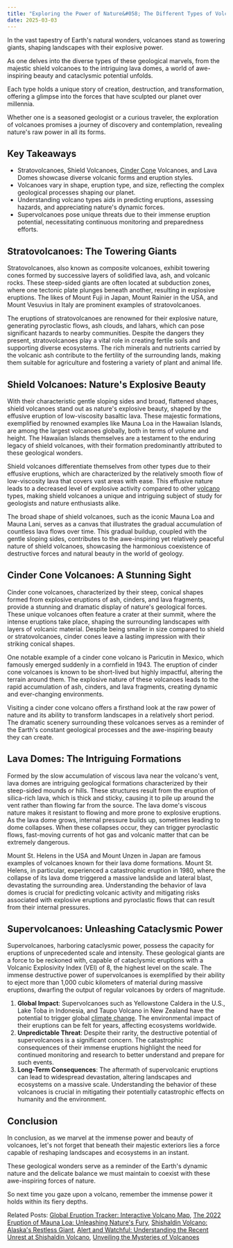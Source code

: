```yaml
---
title: "Exploring the Power of Nature&#058; The Different Types of Volcanoes Unveiled"
date: 2025-03-03
---
```


In the vast tapestry of Earth's natural wonders, volcanoes stand as towering giants, shaping landscapes with their explosive power.

As one delves into the diverse types of these geological marvels, from the majestic shield volcanoes to the intriguing lava domes, a world of awe-inspiring beauty and cataclysmic potential unfolds.

Each type holds a unique story of creation, destruction, and transformation, offering a glimpse into the forces that have sculpted our planet over millennia.

Whether one is a seasoned geologist or a curious traveler, the exploration of volcanoes promises a journey of discovery and contemplation, revealing nature's raw power in all its forms.

## Key Takeaways

- Stratovolcanoes, Shield Volcanoes, [Cinder Cone](https://magmamatters.com/the-birth-of-new-land-understanding-cinder-cones/) Volcanoes, and Lava Domes showcase diverse volcanic forms and eruption styles.
- Volcanoes vary in shape, eruption type, and size, reflecting the complex geological processes shaping our planet.
- Understanding volcano types aids in predicting eruptions, assessing hazards, and appreciating nature's dynamic forces.
- Supervolcanoes pose unique threats due to their immense eruption potential, necessitating continuous monitoring and preparedness efforts.

## Stratovolcanoes: The Towering Giants

Stratovolcanoes, also known as composite volcanoes, exhibit towering cones formed by successive layers of solidified lava, ash, and volcanic rocks. These steep-sided giants are often located at subduction zones, where one tectonic plate plunges beneath another, resulting in explosive eruptions. The likes of Mount Fuji in Japan, Mount Rainier in the USA, and Mount Vesuvius in Italy are prominent examples of stratovolcanoes.

The eruptions of stratovolcanoes are renowned for their explosive nature, generating pyroclastic flows, ash clouds, and lahars, which can pose significant hazards to nearby communities. Despite the dangers they present, stratovolcanoes play a vital role in creating fertile soils and supporting diverse ecosystems. The rich minerals and nutrients carried by the volcanic ash contribute to the fertility of the surrounding lands, making them suitable for agriculture and fostering a variety of plant and animal life.

## Shield Volcanoes: Nature's Explosive Beauty

With their characteristic gentle sloping sides and broad, flattened shapes, shield volcanoes stand out as nature's explosive beauty, shaped by the effusive eruption of low-viscosity basaltic lava. These majestic formations, exemplified by renowned examples like Mauna Loa in the Hawaiian Islands, are among the largest volcanoes globally, both in terms of volume and height. The Hawaiian Islands themselves are a testament to the enduring legacy of shield volcanoes, with their formation predominantly attributed to these geological wonders.

Shield volcanoes differentiate themselves from other types due to their effusive eruptions, which are characterized by the relatively smooth flow of low-viscosity lava that covers vast areas with ease. This effusive nature leads to a decreased level of explosive activity compared to other [volcano](https://magmamatters.com/the-art-and-science-of-volcano-monitoring/ "The Art and Science of Volcano Monitoring") types, making shield volcanoes a unique and intriguing subject of study for geologists and nature enthusiasts alike.

The broad shape of shield volcanoes, such as the iconic Mauna Loa and Mauna Lani, serves as a canvas that illustrates the gradual accumulation of countless lava flows over time. This gradual buildup, coupled with the gentle sloping sides, contributes to the awe-inspiring yet relatively peaceful nature of shield volcanoes, showcasing the harmonious coexistence of destructive forces and natural beauty in the world of geology.

## Cinder Cone Volcanoes: A Stunning Sight

Cinder cone volcanoes, characterized by their steep, conical shapes formed from explosive eruptions of ash, cinders, and lava fragments, provide a stunning and dramatic display of nature's geological forces. These unique volcanoes often feature a crater at their summit, where the intense eruptions take place, shaping the surrounding landscapes with layers of volcanic material. Despite being smaller in size compared to shield or stratovolcanoes, cinder cones leave a lasting impression with their striking conical shapes.

One notable example of a cinder cone volcano is Paricutin in Mexico, which famously emerged suddenly in a cornfield in 1943. The eruption of cinder cone volcanoes is known to be short-lived but highly impactful, altering the terrain around them. The explosive nature of these volcanoes leads to the rapid accumulation of ash, cinders, and lava fragments, creating dynamic and ever-changing environments.

Visiting a cinder cone volcano offers a firsthand look at the raw power of nature and its ability to transform landscapes in a relatively short period. The dramatic scenery surrounding these volcanoes serves as a reminder of the Earth's constant geological processes and the awe-inspiring beauty they can create.

## Lava Domes: The Intriguing Formations

Formed by the slow accumulation of viscous lava near the volcano's vent, lava domes are intriguing geological formations characterized by their steep-sided mounds or hills. These structures result from the eruption of silica-rich lava, which is thick and sticky, causing it to pile up around the vent rather than flowing far from the source. The lava dome's viscous nature makes it resistant to flowing and more prone to explosive eruptions. As the lava dome grows, internal pressure builds up, sometimes leading to dome collapses. When these collapses occur, they can trigger pyroclastic flows, fast-moving currents of hot gas and volcanic matter that can be extremely dangerous.

Mount St. Helens in the USA and Mount Unzen in Japan are famous examples of volcanoes known for their lava dome formations. Mount St. Helens, in particular, experienced a catastrophic eruption in 1980, where the collapse of its lava dome triggered a massive landslide and lateral blast, devastating the surrounding area. Understanding the behavior of lava domes is crucial for predicting volcanic activity and mitigating risks associated with explosive eruptions and pyroclastic flows that can result from their internal pressures.

## Supervolcanoes: Unleashing Cataclysmic Power

Supervolcanoes, harboring cataclysmic power, possess the capacity for eruptions of unprecedented scale and intensity. These geological giants are a force to be reckoned with, capable of cataclysmic eruptions with a Volcanic Explosivity Index (VEI) of 8, the highest level on the scale. The immense destructive power of supervolcanoes is exemplified by their ability to eject more than 1,000 cubic kilometers of material during massive eruptions, dwarfing the output of regular volcanoes by orders of magnitude.

1. **Global Impact**: Supervolcanoes such as Yellowstone Caldera in the U.S., Lake Toba in Indonesia, and Taupo Volcano in New Zealand have the potential to trigger global [climate change](https://magmamatters.com/geothermal-energy-and-its-volcanic-origins/ "Geothermal Energy and Its Volcanic Origins"). The environmental impact of their eruptions can be felt for years, affecting ecosystems worldwide.
2. **Unpredictable Threat**: Despite their rarity, the destructive potential of supervolcanoes is a significant concern. The catastrophic consequences of their immense eruptions highlight the need for continued monitoring and research to better understand and prepare for such events.
3. **Long-Term Consequences**: The aftermath of supervolcanic eruptions can lead to widespread devastation, altering landscapes and ecosystems on a massive scale. Understanding the behavior of these volcanoes is crucial in mitigating their potentially catastrophic effects on humanity and the environment.

## Conclusion

In conclusion, as we marvel at the immense power and beauty of volcanoes, let's not forget that beneath their majestic exteriors lies a force capable of reshaping landscapes and ecosystems in an instant.

These geological wonders serve as a reminder of the Earth's dynamic nature and the delicate balance we must maintain to coexist with these awe-inspiring forces of nature.

So next time you gaze upon a volcano, remember the immense power it holds within its fiery depths.

Related Posts: [Global Eruption Tracker: Interactive Volcano Map](https://magmamatters.com/global-eruption-tracker-interactive-volcano-map/), [The 2022 Eruption of Mauna Loa: Unleashing Nature's Fury](https://magmamatters.com/the-2022-eruption-of-mauna-loa-unleashing-natures-fury/), [Shishaldin Volcano: Alaska's Restless Giant](https://magmamatters.com/shishaldin-volcano-alaskas-restless-giant/), [Alert and Watchful: Understanding the Recent Unrest at Shishaldin Volcano](https://magmamatters.com/alert-and-watchful-understanding-the-recent-unrest-at-shishaldin-volcano/), [Unveiling the Mysteries of Volcanoes](https://magmamatters.com/unveiling-the-mysteries-of-volcanoes/)
